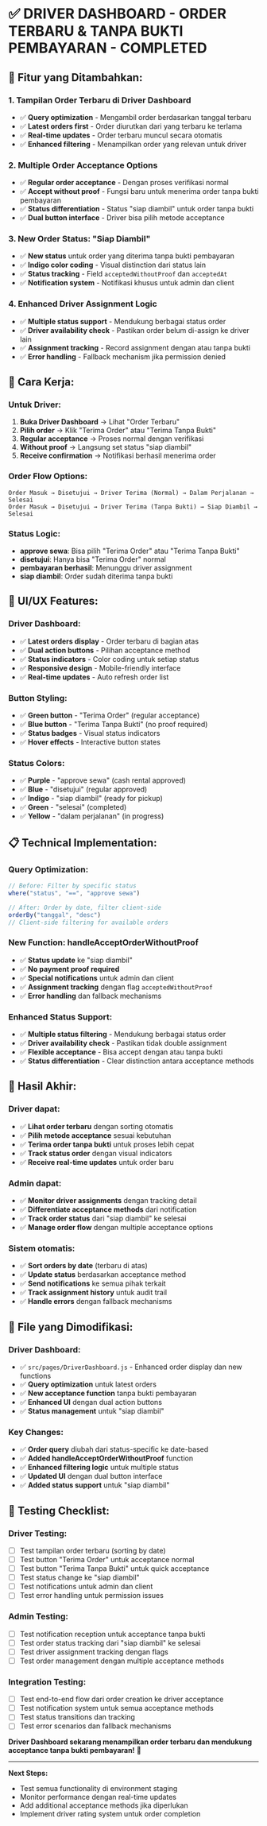 # ✅ DRIVER DASHBOARD - ORDER TERBARU & TANPA BUKTI PEMBAYARAN - COMPLETED

## 🎯 Fitur yang Ditambahkan:

### **1. Tampilan Order Terbaru di Driver Dashboard**
- ✅ **Query optimization** - Mengambil order berdasarkan tanggal terbaru
- ✅ **Latest orders first** - Order diurutkan dari yang terbaru ke terlama
- ✅ **Real-time updates** - Order terbaru muncul secara otomatis
- ✅ **Enhanced filtering** - Menampilkan order yang relevan untuk driver

### **2. Multiple Order Acceptance Options**
- ✅ **Regular order acceptance** - Dengan proses verifikasi normal
- ✅ **Accept without proof** - Fungsi baru untuk menerima order tanpa bukti pembayaran
- ✅ **Status differentiation** - Status "siap diambil" untuk order tanpa bukti
- ✅ **Dual button interface** - Driver bisa pilih metode acceptance

### **3. New Order Status: "Siap Diambil"**
- ✅ **New status** untuk order yang diterima tanpa bukti pembayaran
- ✅ **Indigo color coding** - Visual distinction dari status lain
- ✅ **Status tracking** - Field `acceptedWithoutProof` dan `acceptedAt`
- ✅ **Notification system** - Notifikasi khusus untuk admin dan client

### **4. Enhanced Driver Assignment Logic**
- ✅ **Multiple status support** - Mendukung berbagai status order
- ✅ **Driver availability check** - Pastikan order belum di-assign ke driver lain
- ✅ **Assignment tracking** - Record assignment dengan atau tanpa bukti
- ✅ **Error handling** - Fallback mechanism jika permission denied

## 🚀 Cara Kerja:

### **Untuk Driver:**
1. **Buka Driver Dashboard** → Lihat "Order Terbaru"
2. **Pilih order** → Klik "Terima Order" atau "Terima Tanpa Bukti"
3. **Regular acceptance** → Proses normal dengan verifikasi
4. **Without proof** → Langsung set status "siap diambil"
5. **Receive confirmation** → Notifikasi berhasil menerima order

### **Order Flow Options:**
```
Order Masuk → Disetujui → Driver Terima (Normal) → Dalam Perjalanan → Selesai
Order Masuk → Disetujui → Driver Terima (Tanpa Bukti) → Siap Diambil → Selesai
```

### **Status Logic:**
- **approve sewa**: Bisa pilih "Terima Order" atau "Terima Tanpa Bukti"
- **disetujui**: Hanya bisa "Terima Order" normal
- **pembayaran berhasil**: Menunggu driver assignment
- **siap diambil**: Order sudah diterima tanpa bukti

## 🎨 UI/UX Features:

### **Driver Dashboard:**
- ✅ **Latest orders display** - Order terbaru di bagian atas
- ✅ **Dual action buttons** - Pilihan acceptance method
- ✅ **Status indicators** - Color coding untuk setiap status
- ✅ **Responsive design** - Mobile-friendly interface
- ✅ **Real-time updates** - Auto refresh order list

### **Button Styling:**
- ✅ **Green button** - "Terima Order" (regular acceptance)
- ✅ **Blue button** - "Terima Tanpa Bukti" (no proof required)
- ✅ **Status badges** - Visual status indicators
- ✅ **Hover effects** - Interactive button states

### **Status Colors:**
- ✅ **Purple** - "approve sewa" (cash rental approved)
- ✅ **Blue** - "disetujui" (regular approved)
- ✅ **Indigo** - "siap diambil" (ready for pickup)
- ✅ **Green** - "selesai" (completed)
- ✅ **Yellow** - "dalam perjalanan" (in progress)

## 📋 Technical Implementation:

### **Query Optimization:**
```javascript
// Before: Filter by specific status
where("status", "==", "approve sewa")

// After: Order by date, filter client-side
orderBy("tanggal", "desc")
// Client-side filtering for available orders
```

### **New Function: handleAcceptOrderWithoutProof**
- ✅ **Status update** ke "siap diambil"
- ✅ **No payment proof required**
- ✅ **Special notifications** untuk admin dan client
- ✅ **Assignment tracking** dengan flag `acceptedWithoutProof`
- ✅ **Error handling** dan fallback mechanisms

### **Enhanced Status Support:**
- ✅ **Multiple status filtering** - Mendukung berbagai status order
- ✅ **Driver availability check** - Pastikan tidak double assignment
- ✅ **Flexible acceptance** - Bisa accept dengan atau tanpa bukti
- ✅ **Status differentiation** - Clear distinction antara acceptance methods

## 🎉 Hasil Akhir:

### **Driver dapat:**
- ✅ **Lihat order terbaru** dengan sorting otomatis
- ✅ **Pilih metode acceptance** sesuai kebutuhan
- ✅ **Terima order tanpa bukti** untuk proses lebih cepat
- ✅ **Track status order** dengan visual indicators
- ✅ **Receive real-time updates** untuk order baru

### **Admin dapat:**
- ✅ **Monitor driver assignments** dengan tracking detail
- ✅ **Differentiate acceptance methods** dari notification
- ✅ **Track order status** dari "siap diambil" ke selesai
- ✅ **Manage order flow** dengan multiple acceptance options

### **Sistem otomatis:**
- ✅ **Sort orders by date** (terbaru di atas)
- ✅ **Update status** berdasarkan acceptance method
- ✅ **Send notifications** ke semua pihak terkait
- ✅ **Track assignment history** untuk audit trail
- ✅ **Handle errors** dengan fallback mechanisms

## 📁 File yang Dimodifikasi:

### **Driver Dashboard:**
- ✅ `src/pages/DriverDashboard.js` - Enhanced order display dan new functions
- ✅ **Query optimization** untuk latest orders
- ✅ **New acceptance function** tanpa bukti pembayaran
- ✅ **Enhanced UI** dengan dual action buttons
- ✅ **Status management** untuk "siap diambil"

### **Key Changes:**
- ✅ **Order query** diubah dari status-specific ke date-based
- ✅ **Added handleAcceptOrderWithoutProof** function
- ✅ **Enhanced filtering logic** untuk multiple status
- ✅ **Updated UI** dengan dual button interface
- ✅ **Added status support** untuk "siap diambil"

## 🧪 Testing Checklist:

### **Driver Testing:**
- [ ] Test tampilan order terbaru (sorting by date)
- [ ] Test button "Terima Order" untuk acceptance normal
- [ ] Test button "Terima Tanpa Bukti" untuk quick acceptance
- [ ] Test status change ke "siap diambil"
- [ ] Test notifications untuk admin dan client
- [ ] Test error handling untuk permission issues

### **Admin Testing:**
- [ ] Test notification reception untuk acceptance tanpa bukti
- [ ] Test order status tracking dari "siap diambil" ke selesai
- [ ] Test driver assignment tracking dengan flags
- [ ] Test order management dengan multiple acceptance methods

### **Integration Testing:**
- [ ] Test end-to-end flow dari order creation ke driver acceptance
- [ ] Test notification system untuk semua acceptance methods
- [ ] Test status transitions dan tracking
- [ ] Test error scenarios dan fallback mechanisms

**Driver Dashboard sekarang menampilkan order terbaru dan mendukung acceptance tanpa bukti pembayaran!** 🎊

---

**Next Steps:**
- Test semua functionality di environment staging
- Monitor performance dengan real-time updates
- Add additional acceptance methods jika diperlukan
- Implement driver rating system untuk order completion
